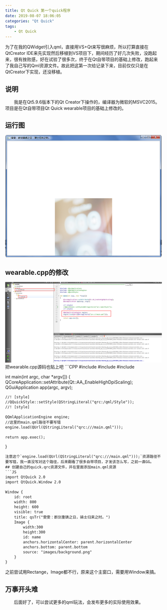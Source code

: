 ```yaml
---
title: Qt Quick 第一个quick程序
date: 2019-08-07 18:06:05
categories: "Qt Quick"
tags:
	- Qt Quick
---
```

为了在我的QWidget引入qml，直接用VS+Qt来写很麻烦，所以打算直接在QtCreator IDE来先实现然后移植到VS项目下，期间经历了好几次失败，没跑起来，很有挫败感，好在试验了很多次，终于在Qt自带项目的基础上修改，跑起来了我自己写的Qml资源文件。故此把这第一次给记录下来，目前仅仅只是在QtCreator下实现，还没移植。
<!-- more -->
## 说明
&emsp;&emsp;我是在Qt5.9.6版本下的Qt Creator下操作的，编译器为微软的MSVC2015。项目是在Qt自带项目Qt Quick wearable项目的基础上修改的。

## 运行图
<img src="../image/Qt/quick/getting-started/run.png">

## wearable.cpp的修改
<img src="../image/Qt/quick/getting-started/wearable.png">
把wearable.cpp源码也贴上吧
```CPP
#include <QGuiApplication>
#include <QQmlApplicationEngine>
#include <QQuickStyle>

int main(int argc, char *argv[])
{
    QCoreApplication::setAttribute(Qt::AA_EnableHighDpiScaling);
    QGuiApplication app(argc, argv);

    //! [style]
    //QQuickStyle::setStyle(QStringLiteral("qrc:/qml/Style"));
    //! [style]

    QQmlApplicationEngine engine;
	//这里的main.qml路径不要写错
    engine.load(QUrl(QStringLiteral("qrc:///main.qml")));

    return app.exec();
}
```
注意这个`engine.load(QUrl(QStringLiteral("qrc:///main.qml")));`资源路径不要写错，我一直没写对这个路径，后来翻看了很多自带项目，才发该怎么写，之前一直GG。
## 创建自己的quick.qrc资源文件，并在里面添加main.qml资源
```JS
import QtQuick 2.0
import QtQuick.Window 2.0

Window {
    id: root
    width: 800
    height: 600
    visible: true
    title: qsTr("雯雯：断剑重铸之日，骑士归来之时。")
    Image {
        width:300
        height:300
        id: name
        anchors.horizontalCenter: parent.horizontalCenter
        anchors.bottom: parent.bottom
        source: "images/background.png"
    }
}
```
之前尝试用Rectange，Image都不行，原来这个主窗口，需要用Window来搞。
## 万事开头难
&emsp;&emsp;后面好了，可以尝试更多的qml玩法，会发布更多的实际使用效果。
